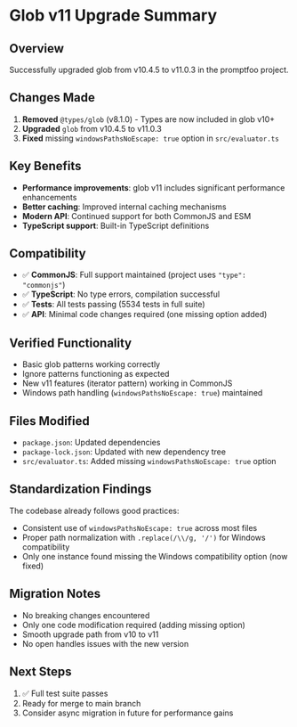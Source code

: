 # Glob v11 Upgrade Summary

## Overview

Successfully upgraded glob from v10.4.5 to v11.0.3 in the promptfoo project.

## Changes Made

1. **Removed** `@types/glob` (v8.1.0) - Types are now included in glob v10+
2. **Upgraded** `glob` from v10.4.5 to v11.0.3
3. **Fixed** missing `windowsPathsNoEscape: true` option in `src/evaluator.ts`

## Key Benefits

- **Performance improvements**: glob v11 includes significant performance enhancements
- **Better caching**: Improved internal caching mechanisms
- **Modern API**: Continued support for both CommonJS and ESM
- **TypeScript support**: Built-in TypeScript definitions

## Compatibility

- ✅ **CommonJS**: Full support maintained (project uses `"type": "commonjs"`)
- ✅ **TypeScript**: No type errors, compilation successful
- ✅ **Tests**: All tests passing (5534 tests in full suite)
- ✅ **API**: Minimal code changes required (one missing option added)

## Verified Functionality

- Basic glob patterns working correctly
- Ignore patterns functioning as expected
- New v11 features (iterator pattern) working in CommonJS
- Windows path handling (`windowsPathsNoEscape: true`) maintained

## Files Modified

- `package.json`: Updated dependencies
- `package-lock.json`: Updated with new dependency tree
- `src/evaluator.ts`: Added missing `windowsPathsNoEscape: true` option

## Standardization Findings

The codebase already follows good practices:

- Consistent use of `windowsPathsNoEscape: true` across most files
- Proper path normalization with `.replace(/\\/g, '/')` for Windows compatibility
- Only one instance found missing the Windows compatibility option (now fixed)

## Migration Notes

- No breaking changes encountered
- Only one code modification required (adding missing option)
- Smooth upgrade path from v10 to v11
- No open handles issues with the new version

## Next Steps

1. ✅ Full test suite passes
2. Ready for merge to main branch
3. Consider async migration in future for performance gains
